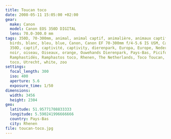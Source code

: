 ```yaml
---
title: Toucan toco
date: 2008-05-11 15:05:00 +02:00
gear:
  make: Canon
  model: Canon EOS 350D DIGITAL
  lens: 70.0-300.0 mm
tags: 350D, 70-300mm, animal, animal captif, animalière, animaux captifs, bird,
  birds, blanc, bleu, blue, Canon, Canon EF 70-300mm f/4-5.6 IS USM, Canon EOS
  350D, captif, captivité, captivity, dierenpark, Europa, Europe, Nederland,
  noir, oiseau, Oiseaux, orange, Ouwehands Dierenpark, Pays-Bas, Piciformes,
  Ramphastidés, Ramphastos toco, Rhenen, The Netherlands, Toco Toucan, Toucan
  toco, Utrecht, white, zoo
settings:
  focal_length: 300
  iso: 400
  aperture: 5.6
  exposure_time: 1/50
dimensions:
  width: 3456
  height: 2304
geo:
  latitude: 51.95771708833333
  longitude: 5.590241996666666
  country: Pays-Bas
  city: Rhenen
file: toucan-toco.jpg
---
```



